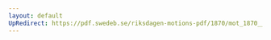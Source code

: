 ```yaml
---
layout: default
UpRedirect: https://pdf.swedeb.se/riksdagen-motions-pdf/1870/mot_1870__ak__00185/mot_1870__ak__00185_002.pdf
---
```

